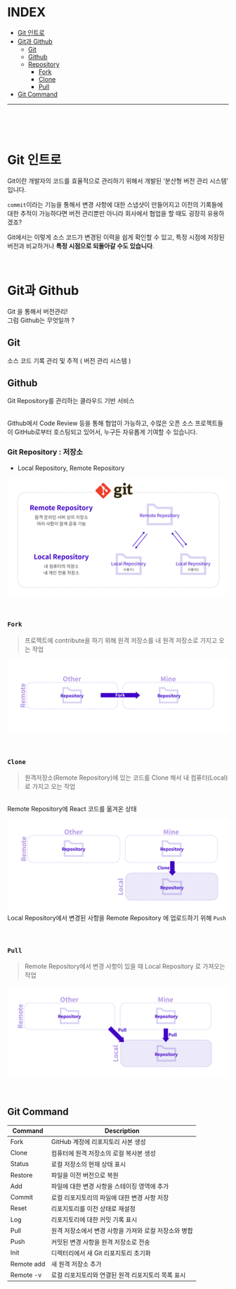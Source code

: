 # INDEX

- [Git 인트로](#git-인트로)
- [Git과 Github](#git과-github)
    - [Git](#git)
    - [Github](#github)
    - [Repository](#git-repository--저장소)
        - [Fork](#fork) 
        - [Clone](#clone) 
        - [Pull](#pull) 
- [Git Command](#git-command)
---

</br>
</br>
</br>

# Git 인트로

Git이란 개발자의 코드를 효율적으로 관리하기 위해서 개발된 ‘분산형 버전 관리 시스템’ 입니다.

`commit`이라는 기능을 통해서 변경 사항에 대한 스냅샷이 만들어지고 이전의 기록들에 대한 추적이 가능하다면 버전 관리뿐만 아니라 회사에서 협업을 할 때도 굉장히 유용하겠죠?

Git에서는 이렇게 소스 코드가 변경된 이력을 쉽게 확인할 수 있고, 특정 시점에 저장된 버전과 비교하거나 **특정 시점으로 되돌아갈 수도 있습니다**.

</br>

# Git과 Github

Git 을 통해서 버전관리!  
그럼 Github는 무엇일까 ?

## Git
소스 코드 기록 관리 및 추적 ( 버전 관리 시스템 )
## Github
Git Repository를 관리하는 클라우드 기반 서비스

</br>
Github에서 Code Review 등을 통해 협업이 가능하고, 수많은 오픈 소스 프로젝트들이 GitHub로부터 호스팅되고 있어서, 누구든 자유롭게 기여할 수 있습니다.

</br>

### Git Repository : 저장소
  - Local Repository, Remote Repository

![Repository](/Git/asset/2_Git/%08git_repository.png)

</br>

### `Fork`

> 프로젝트에 contribute을 하기 위해 원격 저장소를 내 원격 저장소로 가지고 오는 작업

![fork1](/Git/asset/2_Git/fork1.png)

</br>

### `Clone`

> 원격저장소(Remote Repository)에 있는 코드를 Clone 해서 내 컴퓨터(Local)로 가지고 오는 작업

</br>
Remote Repository에 React 코드를 옮겨온 상태

![fork2](/Git/asset/2_Git/fork2.png)
Local Repository에서 변경된 사항을 Remote Repository 에 업로드하기 위해 `Push`

</br>

### `Pull`

> Remote Repository에서 변경 사항이 있을 때 Local Repository 로 가져오는 작업

![pull](/Git/asset/2_Git/pull.png)

</br>

## **Git Command**


| Command     | Description |
|-------------|------------------------------------------------------------------------------------------------------|
| Fork        | GitHub 계정에 리포지토리 사본 생성 |
| Clone       | 컴퓨터에 원격 저장소의 로컬 복사본 생성|
| Status      |   로컬 저장소의 현재 상태 표시 |
| Restore     | 파일을 이전 버전으로 복원 |
| Add         | 파일에 대한 변경 사항을 스테이징 영역에 추가|
| Commit      | 로컬 리포지토리의 파일에 대한 변경 사항 저장 |
| Reset       | 리포지토리를 이전 상태로 재설정 |
| Log         | 리포지토리에 대한 커밋 기록 표시 |
| Pull        |원격 저장소에서 변경 사항을 가져와 로컬 저장소와 병합|
| Push        | 커밋된 변경 사항을 원격 저장소로 전송 |
| Init        | 디렉터리에서 새 Git 리포지토리 초기화 |
| Remote add  | 새 원격 저장소 추가 |
| Remote -v   | 로컬 리포지토리와 연결된 원격 리포지토리 목록 표시 |


</br>

